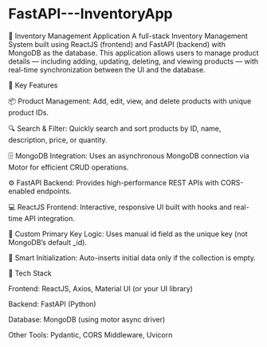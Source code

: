 # FastAPI---InventoryApp
🧾 Inventory Management Application
A full-stack Inventory Management System built using ReactJS (frontend) and FastAPI (backend) with MongoDB as the database.
This application allows users to manage product details — including adding, updating, deleting, and viewing products — with real-time synchronization between the UI and the database.

🚀 Key Features

📦 Product Management: Add, edit, view, and delete products with unique product IDs.

🔍 Search & Filter: Quickly search and sort products by ID, name, description, price, or quantity.

🗄️ MongoDB Integration: Uses an asynchronous MongoDB connection via Motor for efficient CRUD operations.

⚙️ FastAPI Backend: Provides high-performance REST APIs with CORS-enabled endpoints.

💻 ReactJS Frontend: Interactive, responsive UI built with hooks and real-time API integration.

🔐 Custom Primary Key Logic: Uses manual id field as the unique key (not MongoDB’s default _id).

🧠 Smart Initialization: Auto-inserts initial data only if the collection is empty.

🧰 Tech Stack

Frontend: ReactJS, Axios, Material UI (or your UI library)

Backend: FastAPI (Python)

Database: MongoDB (using motor async driver)

Other Tools: Pydantic, CORS Middleware, Uvicorn
